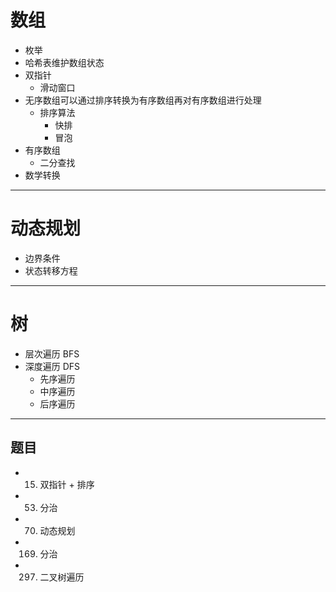 # 数组

- 枚举
- 哈希表维护数组状态
- 双指针
  - 滑动窗口
- 无序数组可以通过排序转换为有序数组再对有序数组进行处理
  - 排序算法
    - 快排
    - 冒泡
- 有序数组
  - 二分查找
- 数学转换

---

# 动态规划

- 边界条件
- 状态转移方程

---

# 树

- 层次遍历 BFS
- 深度遍历 DFS
  - 先序遍历
  - 中序遍历
  - 后序遍历

---

## 题目

- 15. 双指针 + 排序
- 53. 分治
- 70. 动态规划
- 169. 分治
- 297.  二叉树遍历
